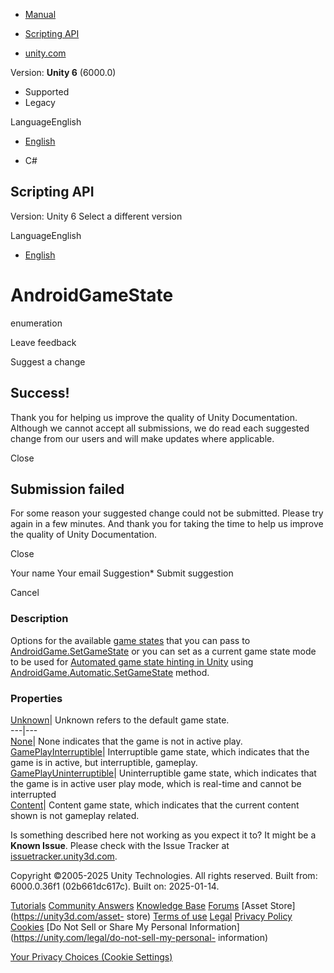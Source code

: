 [ ]()

  * [Manual](../Manual/index.html)
  * [Scripting API](../ScriptReference/index.html)

  * [unity.com](https://unity.com/)

Version: **Unity 6** (6000.0)

  * Supported
  * Legacy

LanguageEnglish

  * [English]()

  * C#

[ ](https://docs.unity3d.com)

## Scripting API

Version: Unity 6 Select a different version

LanguageEnglish

  * [English]()

# AndroidGameState

enumeration

Leave feedback

Suggest a change

## Success!

Thank you for helping us improve the quality of Unity Documentation. Although
we cannot accept all submissions, we do read each suggested change from our
users and will make updates where applicable.

Close

## Submission failed

For some reason your suggested change could not be submitted. Please <a>try
again</a> in a few minutes. And thank you for taking the time to help us
improve the quality of Unity Documentation.

Close

Your name Your email Suggestion* Submit suggestion

Cancel

[ ]()

### Description

Options for the available [game
states](https://developer.android.com/reference/android/app/GameState#constants_1)
that you can pass to
[AndroidGame.SetGameState](Android.AndroidGame.SetGameState.html) or you can
set as a current game state mode to be used for [Automated game state hinting
in Unity](../Manual/android-game-state-hinting.html) using
[AndroidGame.Automatic.SetGameState](Android.AndroidGame.Automatic.SetGameState.html)
method.

### Properties

[Unknown](Android.AndroidGameState.Unknown.html)| Unknown refers to the
default game state.  
---|---  
[None](Android.AndroidGameState.None.html)| None indicates that the game is
not in active play.  
[GamePlayInterruptible](Android.AndroidGameState.GamePlayInterruptible.html)|
Interruptible game state, which indicates that the game is in active, but
interruptible, gameplay.  
[GamePlayUninterruptible](Android.AndroidGameState.GamePlayUninterruptible.html)|
Uninterruptible game state, which indicates that the game is in active user
play mode, which is real-time and cannot be interrupted  
[Content](Android.AndroidGameState.Content.html)| Content game state, which
indicates that the current content shown is not gameplay related.  
  
Is something described here not working as you expect it to? It might be a
**Known Issue**. Please check with the Issue Tracker at
[issuetracker.unity3d.com](https://issuetracker.unity3d.com).

Copyright ©2005-2025 Unity Technologies. All rights reserved. Built from:
6000.0.36f1 (02b661dc617c). Built on: 2025-01-14.

[Tutorials](https://unity3d.com/learn) [Community
Answers](https://answers.unity3d.com) [Knowledge
Base](https://support.unity3d.com/hc/en-us)
[Forums](https://forum.unity3d.com) [Asset Store](https://unity3d.com/asset-
store) [Terms of use](https://docs.unity3d.com/Manual/TermsOfUse.html)
[Legal](https://unity.com/legal) [Privacy
Policy](https://unity.com/legal/privacy-policy)
[Cookies](https://unity.com/legal/cookie-policy) [Do Not Sell or Share My
Personal Information](https://unity.com/legal/do-not-sell-my-personal-
information)

[Your Privacy Choices (Cookie Settings)](javascript:void\(0\);)

